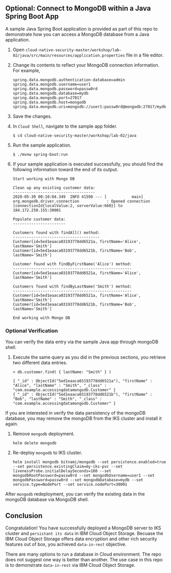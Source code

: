 ## Optional: Connect to MongoDB within a Java Spring Boot App

A sample Java Spring Boot application is provided as part of this repo to demonstrate how you can access a MongoDB database from a Java application.

1. Open `cloud-native-security-master/workshop/lab-02/java/src/main/resources/application.properties` file in a file editor.

2. Change its contents to reflect your MongoDB connection information. For example,

    ```
    spring.data.mongodb.authentication-database=admin
    spring.data.mongodb.username=user1
    spring.data.mongodb.password=passw0rd
    spring.data.mongodb.database=mydb
    spring.data.mongodb.port=27017
    spring.data.mongodb.host=mongodb
    spring.data.mongodb.uri=mongodb://user1:passw0rd@mongodb:27017/mydb
    ```

3. Save the changes.

4. In `Cloud Shell`, navigate to the sample app folder.

    ```
    $ cd cloud-native-security-master/workshop/lab-02/java 
    ```

5. Run the sample application.

    ```
    $ ./mvnw spring-boot:run
    ```

 1. If your sample application is executed successfully, you should find the following information toward the end of its output.

    ```
    Start working with Mongo DB

    Clean up any existing customer data:
    ------------------------------------
    2020-05-30 00:10:04.349  INFO 41598 --- [           main] org.mongodb.driver.connection            : Opened connection  [connectionId{localValue:2, serverValue:660}] to 184.172.250.155:30001

    Populate customer data:
    -----------------------

    Customers found with findAll() method:
    --------------------------------------
    Customer[id=5ed1eaaca03193778dd6521a, firstName='Alice', lastName='Smith']
    Customer[id=5ed1eaaca03193778dd6521b, firstName='Bob', lastName='Smith']

    Customer found with findByFirstName('Alice') method:
    ----------------------------------------------------
    Customer[id=5ed1eaaca03193778dd6521a, firstName='Alice', lastName='Smith']

    Customers found with findByLastName('Smith') method:
    ----------------------------------------------------
    Customer[id=5ed1eaaca03193778dd6521a, firstName='Alice', lastName='Smith']
    Customer[id=5ed1eaaca03193778dd6521b, firstName='Bob', lastName='Smith']

    End working with Mongo DB
    ```

### Optional Verification

You can verify the data entry via the sample Java app through mongoDB shell.

1. Execute the same query as you did in the previous sections, you retrieve two different data entries.

    ```
    > db.customer.find( { lastName: "Smith" } )

    { "_id" : ObjectId("5ed1eaaca03193778dd6521a"), "firstName" : "Alice", "lastName" : "Smith", "_class" : "com.example.accessingdatamongodb.Customer" }
    { "_id" : ObjectId("5ed1eaaca03193778dd6521b"), "firstName" : "Bob", "lastName" : "Smith", "_class" : "com.example.accessingdatamongodb.Customer" }
    ```

If you are interested in verify the data persistency of the mongoDB database, you may remove the mongoDB from the IKS cluster and install it again. 

1. Remove `mongodb` deployment.

    ```
    helm delete mongodb
    ```

1. Re-deploy `mongodb` to IKS cluster.

    ```
    helm install mongodb bitnami/mongodb --set persistence.enabled=true --set persistence.existingClaim=my-iks-pvc --set livenessProbe.initialDelaySeconds=180 --set mongodbRootPassword=passw0rd --set mongodbUsername=user1 --set mongodbPassword=passw0rd --set mongodbDatabase=mydb --set service.type=NodePort --set service.nodePort=30001
    ```

After `mongodb` redeployment, you can verify the existing data in the mongoDB database via MongoDB shell.

## Conclusion

Congratulation! You have successfully deployed a MongoDB server to IKS cluster and `persistant its data` in IBM Cloud Object Storage. Becuase the IBM Cloud Object Storage offers data encryption and other rich security features out of box, you achieved `data-in-rest` objective.

There are many options to run a database in Cloud environment. The repo does not suggest one way is better than another. The use case in this repo is to demonstrate `data-in-rest` via IBM Cloud Object Storage.

